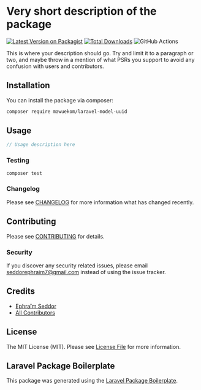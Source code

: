 # Very short description of the package

[![Latest Version on Packagist](https://img.shields.io/packagist/v/mawuekom/laravel-model-uuid.svg?style=flat-square)](https://packagist.org/packages/mawuekom/laravel-model-uuid)
[![Total Downloads](https://img.shields.io/packagist/dt/mawuekom/laravel-model-uuid.svg?style=flat-square)](https://packagist.org/packages/mawuekom/laravel-model-uuid)
![GitHub Actions](https://github.com/mawuekom/laravel-model-uuid/actions/workflows/main.yml/badge.svg)

This is where your description should go. Try and limit it to a paragraph or two, and maybe throw in a mention of what PSRs you support to avoid any confusion with users and contributors.

## Installation

You can install the package via composer:

```bash
composer require mawuekom/laravel-model-uuid
```

## Usage

```php
// Usage description here
```

### Testing

```bash
composer test
```

### Changelog

Please see [CHANGELOG](CHANGELOG.md) for more information what has changed recently.

## Contributing

Please see [CONTRIBUTING](CONTRIBUTING.md) for details.

### Security

If you discover any security related issues, please email seddorephraim7@gmail.com instead of using the issue tracker.

## Credits

-   [Ephraïm Seddor](https://github.com/mawuekom)
-   [All Contributors](../../contributors)

## License

The MIT License (MIT). Please see [License File](LICENSE.md) for more information.

## Laravel Package Boilerplate

This package was generated using the [Laravel Package Boilerplate](https://laravelpackageboilerplate.com).
